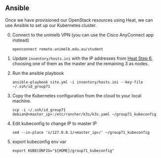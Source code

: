 ## Ansible

Once we have provisioned our OpenStack resources using Heat, we can use Ansible
to set up our Kubernetes cluster.

0. Connect to the unimelb VPN (you can use the Cisco AnyConnect app instead)

       openconnect remote.unimelb.edu.au/student

1. Update `inventory/hosts.ini` with the IP addresses from [Heat Step 6][heat],
   choosing one of them as the master and the remaining 3 as nodes.

2. Run the ansible playbook

       ansible-playbook site.yml -i inventory/hosts.ini --key-file ~/.ssh/id_group71

3. Copy the Kubernetes configuration from the cloud to your local machine.

       scp -i ~/.ssh/id_group71 debian@<master_ip>:/etc/rancher/k3s/k3s.yaml ~/group71_kubeconfig

4. Edit kubeconfig to change IP to master IP

       sed --in-place 's/127.0.0.1/<master_ip>/' ~/group71_kubeconfig

5. export kubeconfig env var

       export KUBECONFIG="${HOME}/group71_kubeconfig"

[heat]: (../heat)

